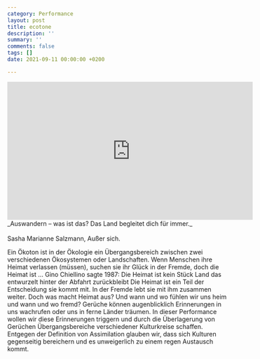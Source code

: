 ```yaml
---
category: Performance
layout: post
title: ecotone
description: ''
summary: ''
comments: false
tags: []
date: 2021-09-11 00:00:00 +0200

---
```

<iframe width="560" height="315" src="https://www.youtube.com/embed/lrLT3w9ef0g" title="YouTube video player" frameborder="0" allow="accelerometer; autoplay; clipboard-write; encrypted-media; gyroscope; picture-in-picture" allowfullscreen></iframe>
_Auswandern – was ist das? Das Land begleitet dich für immer._<br />
</br>Sasha Marianne Salzmann, Außer sich.

Ein Ökoton ist in der Ökologie ein Übergangsbereich zwischen zwei verschiedenen Ökosystemen oder Landschaften. Wenn Menschen ihre Heimat verlassen (müssen), suchen sie ihr Glück in der Fremde, doch die Heimat ist … Gino Chiellino sagte 1987: Die Heimat ist kein Stück Land das entwurzelt hinter der Abfahrt zurückbleibt Die Heimat ist ein Teil der Entscheidung sie kommt mit. In der Fremde lebt sie mit ihm zusammen weiter. Doch was macht Heimat aus? Und wann und wo fühlen wir uns heim und wann und wo fremd? Gerüche können augenblicklich Erinnerungen in uns wachrufen oder uns in ferne Länder träumen. In dieser Performance wollen wir diese Erinnerungen triggern und durch die Überlagerung von Gerüchen Übergangsbereiche verschiedener Kulturkreise schaffen. Entgegen der Definition von Assimilation glauben wir, dass sich Kulturen gegenseitig bereichern und es unweigerlich zu einem regen Austausch kommt.